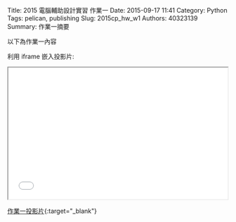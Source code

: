 Title: 2015 電腦輔助設計實習 作業一
Date: 2015-09-17 11:41
Category: Python
Tags: pelican, publishing
Slug: 2015cp_hw_w1
Authors: 40323139
Summary: 作業一摘要

以下為作業一內容

利用 iframe 嵌入投影片:

<iframe src="simplest.html" width="500" height="300"></iframe>

[作業一投影片](simplest.html){:target="_blank"}

